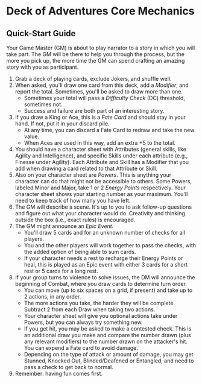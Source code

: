 # Deck of Adventures Core Mechanics

## Quick-Start Guide

Your Game Master (GM) is about to play narrator to a story in which you will take part. The GM will be there to help you through the process, but the more you pick up, the more time the GM can spend crafting an amazing story with you as participant.

1. Grab a deck of playing cards, exclude Jokers, and shuffle well.
2. When asked, you'll draw one card from this deck, add a *Modifier*, and report the
total. Sometimes, you'll be asked to draw more than one.
   - Sometimes your total will pass a *Difficulty Check* (DC) threshold, sometimes not.
   - Success and failure are both part of an interesting story.
3. If you draw a King or Ace, this is a *Fate Card* and should stay in your hand. If
not, put it in your discard pile.
   - At any time, you can discard a Fate Card to redraw and take the new value.
   - When Aces are used in this way, add an extra +5 to the total.
4. You should have a character sheet with Attributes (general skills, like Agility and
Intelligence), and specific Skills under each attribute (e.g., Finesse under Agility).
Each Attribute and Skill has a Modifier that you add when drawing a card related to that
Attribute or Skill.
5. Also on your character sheet are *Powers*. This is anything your character can do
that might not be accessible to others. Some Powers, labeled Minor and Major, take 1 or
2 *Energy Points* respectively. Your character sheet shows your starting number as your
maximum. You'll need to keep track of how many you have left.
6. The GM will describe a scene. It's up to you to ask follow-up questions and figure
out what your character would do. Creativity and thinking outside the box (i.e., exact
rules) is encouraged.
7. The GM might announce an *Epic Event*.
   - You'll draw 5 cards and for an unknown number of checks for all players.
   - You and the other players will work together to pass the checks, with the added
   option of being able to sum cards.
   - If your character needs a rest to recharge their Energy Points or heal, this is
   played as an Epic event with either 3 cards for a short rest or 5 cards for a long
   rest.
8. If your group turns to violence to solve issues, the DM will announce the beginning 
of Combat, where you draw cards to determine turn order.
   - You can move (up to six spaces on a grid, if present) and take up to 2 actions, in
   any order.
   - The more actions you take, the harder they will be complete. Subtract 2 from each
   Draw when taking two actions.
   - Your character sheet will give you optional actions take under Powers, but you can
   always try something new.
   - If you get hit, you may be asked to make a contested check. This is an additional
   draw you make and compare the number drawn (plus any relevant modifiers) to the
   number drawn on the attacker's hit. You can expend a Fate card to avoid damage.
   - Depending on the type of attack or amount of damage, you may get Stunned, Knocked
   Out, Blinded/Deafened or Entangled, and need to pass a check to get back to normal.
9. Remember: having fun comes first.
